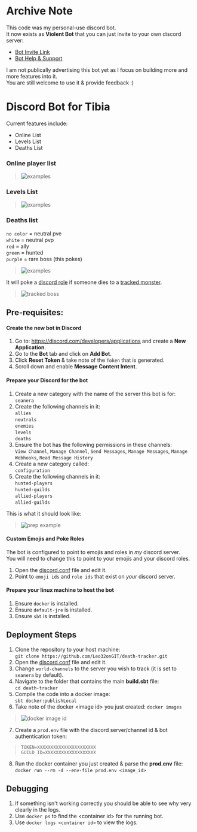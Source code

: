 # Archive Note
This code was my personal-use discord bot.    
It now exists as **Violent Bot** that you can just invite to your own discord server:
* [Bot Invite Link](https://discord.com/api/oauth2/authorize?client_id=1067774715407642624&permissions=805776400&scope=bot)      
* [Bot Help & Support](https://discord.gg/E3PJ7Tu7MU)

I am not publically advertising this bot yet as I focus on building more and more features into it.    
You are still welcome to use it & provide feedback :)

# Discord Bot for Tibia
   
Current features include:    
- Online List
- Levels List
- Deaths List

### Online player list    

> ![examples](https://i.imgur.com/O4lnDXt.png)

### Levels List

> ![examples](https://i.imgur.com/OEnUbIJ.png)

### Deaths list    
  
  `no color` = neutral pve    
  `white` = neutral pvp    
  `red` = ally    
  `green` = hunted    
  `purple` = rare boss (this pokes)
  
> ![examples](https://i.imgur.com/09xAyde.gif)

It will poke a [discord role](https://github.com/Leo32onGIT/death-tracker/blob/main/death-tracker/src/main/resources/application.conf#L23) if someone dies to a [tracked monster](https://github.com/Leo32onGIT/death-tracker/blob/main/death-tracker/src/main/resources/application.conf#L24-L94).

> ![tracked boss](https://i.imgur.com/cbwovAO.png)

## Pre-requisites:

#### Create the new bot in Discord
1. Go to: https://discord.com/developers/applications and create a **New Application**.
2. Go to the **Bot** tab and click on **Add Bot**.
3. Click **Reset Token** & take note of the `Token` that is generated.
4. Scroll down and enable **Message Content Intent**.

#### Prepare your Discord for the bot
1. Create a new category with the name of the server this bot is for:    
`seanera`
2. Create the following channels in it:    
`allies`    
`neutrals`    
`enemies`    
`levels`    
`deaths`
3. Ensure the bot has the following permissions in these channels:    
`View Channel`, `Manage Channel`, `Send Messages`, `Manage Messages`, `Manage Webhooks`, `Read Message History`
4. Create a new category called:    
`configuration`
5. Create the following channels in it:   
`hunted-players`    
`hunted-guilds`    
`allied-players`    
`allied-guilds`

This is what it should look like:
> ![prep example](https://i.imgur.com/MMRIjys.png)

#### Custom Emojis and Poke Roles
The bot is configured to point to emojis and roles in _my_ discord server.     
You will need to change this to point to your emojis and your discord roles.

1. Open the [discord.conf](https://github.com/Leo32onGIT/death-tracker/blob/seanera/death-tracker/src/main/resources/discord.conf#L11-L34) file and edit it.
2. Point to `emoji ids` and `role ids` that exist on _your_ discord server.

#### Prepare your linux machine to host the bot
1. Ensure `docker` is installed.
1. Ensure `default-jre` is installed.
1. Ensure `sbt` is installed.

## Deployment Steps

1. Clone the repository to your host machine:    
`git clone https://github.com/Leo32onGIT/death-tracker.git`    
2. Open the [discord.conf](https://github.com/Leo32onGIT/death-tracker/blob/seanera/death-tracker/src/main/resources/discord.conf#L7) file and edit it.
3. Change `world-channels` to the server you wish to track (it is set to `seanera` by default).
4. Navigate to the folder that contains the main **build.sbt** file:    
`cd death-tracker`    
5. Compile the code into a docker image:    
`sbt docker:publishLocal`    
6. Take note of the docker \<image id\> you just created: `docker images`   
> ![docker image id](https://i.imgur.com/nXvSeIL.png)

7. Create a `prod.env` file with the discord server/channel id & bot authentication token:
> ```env
> TOKEN=XXXXXXXXXXXXXXXXXXXXXX   
> GUILD_ID=XXXXXXXXXXXXXXXXXXX   
> ```
8. Run the docker container you just created & parse the **prod.env** file:    
`docker run --rm -d --env-file prod.env <image_id>`  

## Debugging

1. If something isn't working correctly you should be able to see why very clearly in the logs.
2. Use `docker ps` to find the \<container id\> for the running bot.
3. Use `docker logs <container id>` to view the logs.
